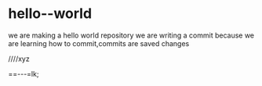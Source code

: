 # hello--world
we are making a hello world repository
we are writing a commit because we are learning how to commit,commits are saved changes


////xyz

==---=lk;
